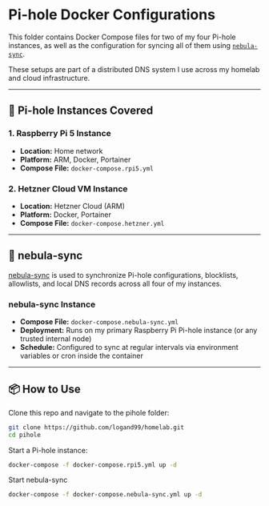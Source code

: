 # Pi-hole Docker Configurations

This folder contains Docker Compose files for two of my four Pi-hole instances, as well as the configuration for syncing all of them using [`nebula-sync`](https://github.com/lovelaze/nebula-sync).

These setups are part of a distributed DNS system I use across my homelab and cloud infrastructure.

---

## 📍 Pi-hole Instances Covered

### 1. Raspberry Pi 5 Instance
- **Location:** Home network
- **Platform:** ARM, Docker, Portainer
- **Compose File:** `docker-compose.rpi5.yml`

### 2. Hetzner Cloud VM Instance
- **Location:** Hetzner Cloud (ARM)
- **Platform:** Docker, Portainer
- **Compose File:** `docker-compose.hetzner.yml`

---

## 🔄 nebula-sync

[nebula-sync](https://github.com/lovelaze/nebula-sync) is used to synchronize Pi-hole configurations, blocklists, allowlists, and local DNS records across all four of my instances.

### nebula-sync Instance
- **Compose File:** `docker-compose.nebula-sync.yml`
- **Deployment:** Runs on my primary Raspberry Pi Pi-hole instance (or any trusted internal node)
- **Schedule:** Configured to sync at regular intervals via environment variables or cron inside the container

---

## 📦 How to Use

Clone this repo and navigate to the pihole folder:
```bash
git clone https://github.com/logand99/homelab.git
cd pihole
```
Start a Pi-hole instance:
```bash
docker-compose -f docker-compose.rpi5.yml up -d
```
Start nebula-sync
```bash
docker-compose -f docker-compose.nebula-sync.yml up -d
```
